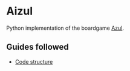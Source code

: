 # Aizul

Python implementation of the boardgame [Azul](https://en.wikipedia.org/wiki/Azul_(board_game)).

## Guides followed
- [Code structure](https://docs.python-guide.org/writing/structure/)
